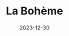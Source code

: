 ---
title: La Bohème
Theatre: First Coast Opera
Venue: Lewis Auditorium
date: 2023-12-30
opening_date: 2023-12-30
closing_date: 2023-12-31
showtimes:
- 2023-12-30 12:30:00
- 2023-12-31 18:00:00
program:
Website: https://www.firstcoastopera.com/la-boheme
Tickets: https://app.arts-people.com/index.php?ticketing=fcop&rd=1
show_details:
cast:
crew:
orchestra:
---